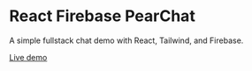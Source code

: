 # React Firebase PearChat

A simple fullstack chat demo with React, Tailwind, and Firebase. 

[Live demo](https://pearchat-24457.web.app/)
